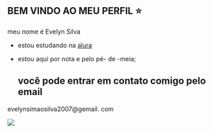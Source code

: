 ## BEM VINDO AO MEU PERFIL ⭐

meu nome é Evelyn Silva

- estou estudando na [alura](https://www.alura.com.br)
- estou aqui por nota e pelo pé- de -meia;

  ## você pode entrar em contato comigo pelo email
  
evelynsimaosilva2007@gemail. com  

![](https://media1.tenor.com/m/g5Dyrz4RRRsAAAAC/the-princess-and-the-frog-princess-tiana.gif)

